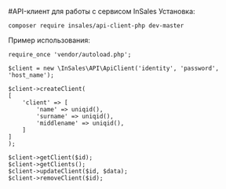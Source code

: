#API-клиент для работы с сервисом InSales
Установка:

`composer require insales/api-client-php dev-master`

Пример использования:

```
require_once 'vendor/autoload.php';

$client = new \InSales\API\ApiClient('identity', 'password', 'host_name');

$client->createClient(
[
    'client' => [
        'name' => uniqid(),
        'surname' => uniqid(),
        'middlename' => uniqid(),
    ]
]
);

$client->getClient($id);
$client->getClients();
$client->updateClient($id, $data);
$client->removeClient($id);
```
